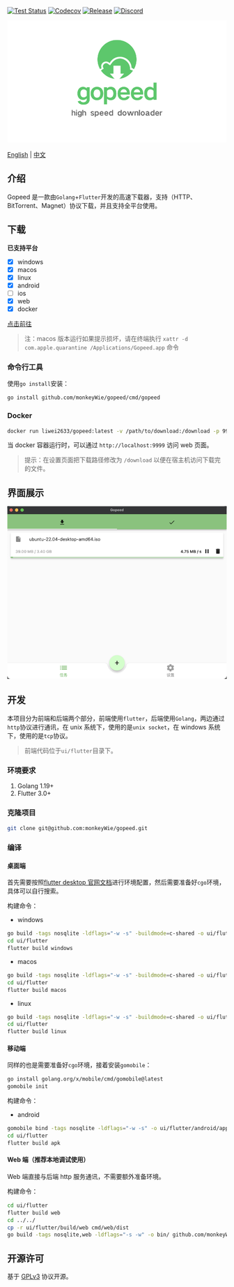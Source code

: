 [![Test Status](https://github.com/monkeyWie/gopeed/workflows/test/badge.svg)](https://github.com/monkeyWie/gopeed/actions?query=workflow%3Atest)
[![Codecov](https://codecov.io/gh/monkeyWie/gopeed/branch/main/graph/badge.svg)](https://codecov.io/gh/monkeyWie/gopeed)
[![Release](https://img.shields.io/github/release/monkeyWie/gopeed.svg?style=flat-square)](https://github.com/monkeyWie/gopeed/releases)
[![Discord](https://img.shields.io/discord/1037992631881449472?label=Discord&logo=discord&style=social)](https://discord.gg/ZUJqJrwCGB)

![](_docs/img/banner.png)

[English](/README.md) | [中文](/README_zh-CN.md)

## 介绍

Gopeed 是一款由`Golang`+`Flutter`开发的高速下载器，支持（HTTP、BitTorrent、Magnet）协议下载，并且支持全平台使用。

## 下载

**已支持平台**

- [x] windows
- [x] macos
- [x] linux
- [x] android
- [ ] ios
- [x] web
- [x] docker

[点击前往](https://github.com/monkeyWie/gopeed/releases/latest)

> 注：macos 版本运行如果提示损坏，请在终端执行 `xattr -d com.apple.quarantine /Applications/Gopeed.app` 命令

### 命令行工具

使用`go install`安装：

```bash
go install github.com/monkeyWie/gopeed/cmd/gopeed
```

### Docker

```bash
docker run liwei2633/gopeed:latest -v /path/to/download:/download -p 9999:9999
```

当 docker 容器运行时，可以通过 `http://localhost:9999` 访问 web 页面。
> 提示：在设置页面把下载路径修改为 `/download` 以便在宿主机访问下载完的文件。

## 界面展示

![](_docs/img/ui-demo.png)

## 开发

本项目分为前端和后端两个部分，前端使用`flutter`，后端使用`Golang`，两边通过`http`协议进行通讯，在 unix 系统下，使用的是`unix socket`，在 windows 系统下，使用的是`tcp`协议。

> 前端代码位于`ui/flutter`目录下。

### 环境要求

1. Golang 1.19+
2. Flutter 3.0+

### 克隆项目

```bash
git clone git@github.com:monkeyWie/gopeed.git
```

### 编译

#### 桌面端

首先需要按照[flutter desktop 官网文档](https://docs.flutter.dev/development/platform-integration/desktop)进行环境配置，然后需要准备好`cgo`环境，具体可以自行搜索。

构建命令：

- windows

```bash
go build -tags nosqlite -ldflags="-w -s" -buildmode=c-shared -o ui/flutter/windows/libgopeed.dll github.com/monkeyWie/gopeed/bind/desktop
cd ui/flutter
flutter build windows
```

- macos

```bash
go build -tags nosqlite -ldflags="-w -s" -buildmode=c-shared -o ui/flutter/macos/Frameworks/libgopeed.dylib github.com/monkeyWie/gopeed/bind/desktop
cd ui/flutter
flutter build macos
```

- linux

```bash
go build -tags nosqlite -ldflags="-w -s" -buildmode=c-shared -o ui/flutter/linux/bundle/lib/libgopeed.so github.com/monkeyWie/gopeed/bind/desktop
cd ui/flutter
flutter build linux
```

#### 移动端

同样的也是需要准备好`cgo`环境，接着安装`gomobile`：

```bash
go install golang.org/x/mobile/cmd/gomobile@latest
gomobile init
```

构建命令：

- android

```bash
gomobile bind -tags nosqlite -ldflags="-w -s" -o ui/flutter/android/app/libs/libgopeed.aar -target=android -androidapi 19 -javapkg=com.gopeed github.com/monkeyWie/gopeed/bind/mobile
cd ui/flutter
flutter build apk
```

#### Web 端（推荐本地调试使用）

Web 端直接与后端 http 服务通讯，不需要额外准备环境。

构建命令：

```bash
cd ui/flutter
flutter build web
cd ../../
cp -r ui/flutter/build/web cmd/web/dist
go build -tags nosqlite,web -ldflags="-s -w" -o bin/ github.com/monkeyWie/gopeed/cmd/web
```

## 开源许可

基于 [GPLv3](LICENSE) 协议开源。
